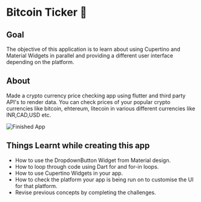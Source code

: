 # Bitcoin Ticker 🤑

## Goal

The objective of this application is to learn about using Cupertino and Material Widgets in parallel and providing a different user interface depending on the platform.


## About

Made a crypto currency price checking app using flutter and third party API's to render data.
You can check prices of your popular crypto currencies like bitcoin, ehtereum, litecoin in various different currencies like INR,CAD,USD etc.


![Finished App](bitcoin-flutter-demo.gif)

## Things Learnt while creating this app

- How to use the DropdownButton Widget from Material design.
- How to loop through code using Dart for and for-in loops.
- How to use Cupertino Widgets in your app.
- How to check the platform your app is being run on to customise the UI for that platform.
- Revise previous concepts by completing the challenges.


